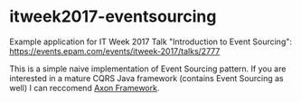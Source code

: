 # itweek2017-eventsourcing

Example application for IT Week 2017 Talk "Introduction to Event Sourcing": https://events.epam.com/events/itweek-2017/talks/2777

This is a simple naive implementation of Event Sourcing pattern.
If you are interested in a mature CQRS Java framework (contains Event Sourcing as well) I can reccomend [Axon Framework](http://www.axonframework.org).
